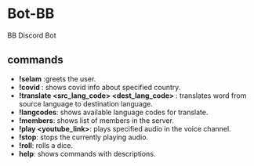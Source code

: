 # Bot-BB
BB Discord Bot

## commands

- **!selam**
:greets the user.
- **!covid <country>**:
  shows covid info about specified country.
- **!translate <src_lang_code> <dest_lang_code> <word>**:
  translates word from source language to destination language.
- **!langcodes**:
  shows available language codes for translate.
- **!members**:
  shows list of members in the server.
- **!play <youtube_link>**:
  plays specified audio in the voice channel.
- **!stop**:
  stops the currently playing audio.
- **!roll**:
  rolls a dice.
- **help**:
  shows commands with descriptions.

